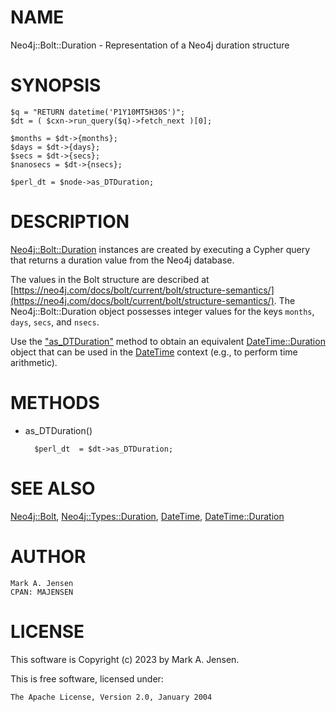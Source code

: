 # NAME

Neo4j::Bolt::Duration - Representation of a Neo4j duration structure

# SYNOPSIS

    $q = "RETURN datetime('P1Y10MT5H30S')";
    $dt = ( $cxn->run_query($q)->fetch_next )[0];

    $months = $dt->{months};
    $days = $dt->{days};
    $secs = $dt->{secs};
    $nanosecs = $dt->{nsecs};

    $perl_dt = $node->as_DTDuration;

# DESCRIPTION

[Neo4j::Bolt::Duration](/lib/Neo4j/Bolt/Duration.md) instances are created by executing
a Cypher query that returns a duration value
from the Neo4j database.

The values in the Bolt structure are described at [https://neo4j.com/docs/bolt/current/bolt/structure-semantics/](https://neo4j.com/docs/bolt/current/bolt/structure-semantics/). The Neo4j::Bolt::Duration object possesses integer values
for the keys `months`, `days`, `secs`, and `nsecs`.

Use the ["as\_DTDuration"](#as_dtduration) method to obtain an equivalent [DateTime::Duration](https://metacpan.org/pod/DateTime::Duration)
object that can be used in the [DateTime](https://metacpan.org/pod/DateTime) context (e.g., to perform time arithmetic).

# METHODS

- as\_DTDuration()

        $perl_dt  = $dt->as_DTDuration;

# SEE ALSO

[Neo4j::Bolt](/lib/Neo4j/Bolt.md), [Neo4j::Types::Duration](/lib/Neo4j/Types/Duration.md), [DateTime](https://metacpan.org/pod/DateTime), [DateTime::Duration](https://metacpan.org/pod/DateTime::Duration)

# AUTHOR

    Mark A. Jensen
    CPAN: MAJENSEN

# LICENSE

This software is Copyright (c) 2023 by Mark A. Jensen.

This is free software, licensed under:

    The Apache License, Version 2.0, January 2004
